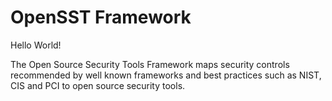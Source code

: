 # OpenSST Framework

Hello World!

The Open Source Security Tools Framework maps security controls recommended by well known frameworks and best practices such as NIST, CIS and PCI to open source security tools.
